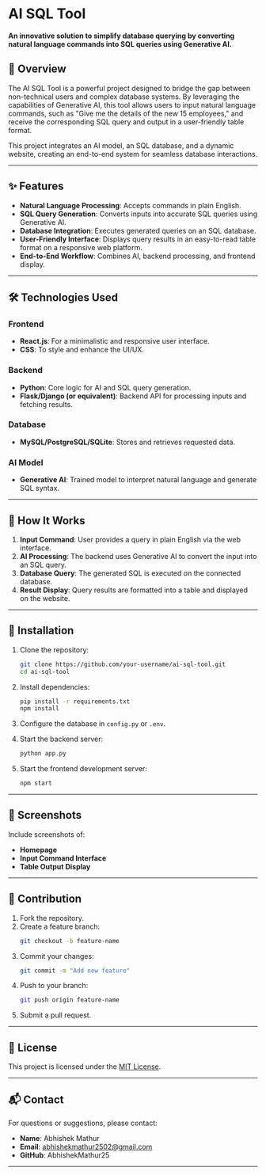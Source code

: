 # AI SQL Tool  

**An innovative solution to simplify database querying by converting natural language commands into SQL queries using Generative AI.**  

## 📖 Overview  

The AI SQL Tool is a powerful project designed to bridge the gap between non-technical users and complex database systems. By leveraging the capabilities of Generative AI, this tool allows users to input natural language commands, such as "Give me the details of the new 15 employees," and receive the corresponding SQL query and output in a user-friendly table format.  

This project integrates an AI model, an SQL database, and a dynamic website, creating an end-to-end system for seamless database interactions.  

---

## ✨ Features  

- **Natural Language Processing**: Accepts commands in plain English.  
- **SQL Query Generation**: Converts inputs into accurate SQL queries using Generative AI.  
- **Database Integration**: Executes generated queries on an SQL database.  
- **User-Friendly Interface**: Displays query results in an easy-to-read table format on a responsive web platform.  
- **End-to-End Workflow**: Combines AI, backend processing, and frontend display.  

---

## 🛠️ Technologies Used  

### Frontend  
- **React.js**: For a minimalistic and responsive user interface.  
- **CSS**: To style and enhance the UI/UX.  

### Backend  
- **Python**: Core logic for AI and SQL query generation.  
- **Flask/Django (or equivalent)**: Backend API for processing inputs and fetching results.  

### Database  
- **MySQL/PostgreSQL/SQLite**: Stores and retrieves requested data.  

### AI Model  
- **Generative AI**: Trained model to interpret natural language and generate SQL syntax.  

---

## 🚀 How It Works  

1. **Input Command**: User provides a query in plain English via the web interface.  
2. **AI Processing**: The backend uses Generative AI to convert the input into an SQL query.  
3. **Database Query**: The generated SQL is executed on the connected database.  
4. **Result Display**: Query results are formatted into a table and displayed on the website.  

---

## 🔧 Installation  

1. Clone the repository:  
   ```bash  
   git clone https://github.com/your-username/ai-sql-tool.git  
   cd ai-sql-tool  
   ```  

2. Install dependencies:  
   ```bash  
   pip install -r requirements.txt  
   npm install  
   ```  

3. Configure the database in `config.py` or `.env`.  

4. Start the backend server:  
   ```bash  
   python app.py  
   ```  

5. Start the frontend development server:  
   ```bash  
   npm start  
   ```  

---

## 📸 Screenshots  

Include screenshots of:  
- **Homepage**  
- **Input Command Interface**  
- **Table Output Display**  

---

## 🤝 Contribution  

1. Fork the repository.  
2. Create a feature branch:  
   ```bash  
   git checkout -b feature-name  
   ```  
3. Commit your changes:  
   ```bash  
   git commit -m "Add new feature"  
   ```  
4. Push to your branch:  
   ```bash  
   git push origin feature-name  
   ```  
5. Submit a pull request.  

---

## 📝 License  

This project is licensed under the [MIT License](LICENSE).  

---

## 📬 Contact  

For questions or suggestions, please contact:  
- **Name**: Abhishek Mathur 
- **Email**: abhishekmathur2502@gmail.com  
- **GitHub**: AbhishekMathur25 

---  
